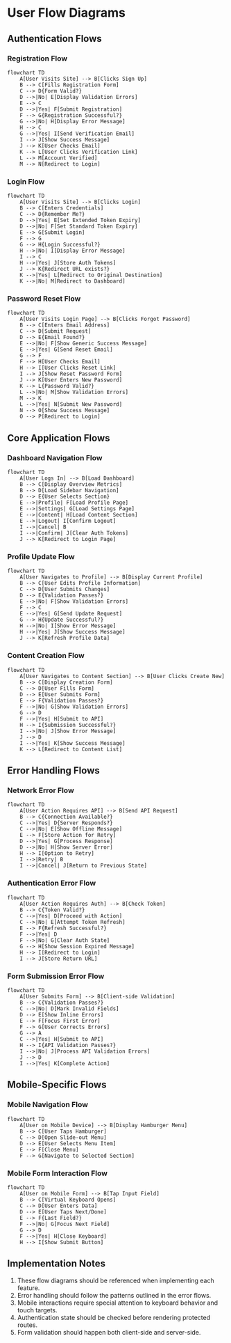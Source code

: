 # User Flow Diagrams

## Authentication Flows

### Registration Flow

```mermaid
flowchart TD
    A[User Visits Site] --> B[Clicks Sign Up]
    B --> C[Fills Registration Form]
    C --> D{Form Valid?}
    D -->|No| E[Display Validation Errors]
    E --> C
    D -->|Yes| F[Submit Registration]
    F --> G{Registration Successful?}
    G -->|No| H[Display Error Message]
    H --> C
    G -->|Yes| I[Send Verification Email]
    I --> J[Show Success Message]
    J --> K[User Checks Email]
    K --> L[User Clicks Verification Link]
    L --> M[Account Verified]
    M --> N[Redirect to Login]
```

### Login Flow

```mermaid
flowchart TD
    A[User Visits Site] --> B[Clicks Login]
    B --> C[Enters Credentials]
    C --> D{Remember Me?}
    D -->|Yes| E[Set Extended Token Expiry]
    D -->|No| F[Set Standard Token Expiry]
    E --> G[Submit Login]
    F --> G
    G --> H{Login Successful?}
    H -->|No| I[Display Error Message]
    I --> C
    H -->|Yes| J[Store Auth Tokens]
    J --> K{Redirect URL exists?}
    K -->|Yes| L[Redirect to Original Destination]
    K -->|No| M[Redirect to Dashboard]
```

### Password Reset Flow

```mermaid
flowchart TD
    A[User Visits Login Page] --> B[Clicks Forgot Password]
    B --> C[Enters Email Address]
    C --> D[Submit Request]
    D --> E{Email Found?}
    E -->|No| F[Show Generic Success Message]
    E -->|Yes| G[Send Reset Email]
    G --> F
    F --> H[User Checks Email]
    H --> I[User Clicks Reset Link]
    I --> J[Show Reset Password Form]
    J --> K[User Enters New Password]
    K --> L{Password Valid?}
    L -->|No| M[Show Validation Errors]
    M --> K
    L -->|Yes| N[Submit New Password]
    N --> O[Show Success Message]
    O --> P[Redirect to Login]
```

## Core Application Flows

### Dashboard Navigation Flow

```mermaid
flowchart TD
    A[User Logs In] --> B[Load Dashboard]
    B --> C[Display Overview Metrics]
    B --> D[Load Sidebar Navigation]
    D --> E{User Selects Section}
    E -->|Profile| F[Load Profile Page]
    E -->|Settings| G[Load Settings Page]
    E -->|Content| H[Load Content Section]
    E -->|Logout| I[Confirm Logout]
    I -->|Cancel| B
    I -->|Confirm| J[Clear Auth Tokens]
    J --> K[Redirect to Login Page]
```

### Profile Update Flow

```mermaid
flowchart TD
    A[User Navigates to Profile] --> B[Display Current Profile]
    B --> C[User Edits Profile Information]
    C --> D[User Submits Changes]
    D --> E{Validation Passes?}
    E -->|No| F[Show Validation Errors]
    F --> C
    E -->|Yes| G[Send Update Request]
    G --> H{Update Successful?}
    H -->|No| I[Show Error Message]
    H -->|Yes| J[Show Success Message]
    J --> K[Refresh Profile Data]
```

### Content Creation Flow

```mermaid
flowchart TD
    A[User Navigates to Content Section] --> B[User Clicks Create New]
    B --> C[Display Creation Form]
    C --> D[User Fills Form]
    D --> E[User Submits Form]
    E --> F{Validation Passes?}
    F -->|No| G[Show Validation Errors]
    G --> D
    F -->|Yes| H[Submit to API]
    H --> I{Submission Successful?}
    I -->|No| J[Show Error Message]
    J --> D
    I -->|Yes| K[Show Success Message]
    K --> L[Redirect to Content List]
```

## Error Handling Flows

### Network Error Flow

```mermaid
flowchart TD
    A[User Action Requires API] --> B[Send API Request]
    B --> C{Connection Available?}
    C -->|Yes| D{Server Responds?}
    C -->|No| E[Show Offline Message]
    E --> F[Store Action for Retry]
    D -->|Yes| G[Process Response]
    D -->|No| H[Show Server Error]
    H --> I[Option to Retry]
    I -->|Retry| B
    I -->|Cancel| J[Return to Previous State]
```

### Authentication Error Flow

```mermaid
flowchart TD
    A[User Action Requires Auth] --> B[Check Token]
    B --> C{Token Valid?}
    C -->|Yes| D[Proceed with Action]
    C -->|No| E[Attempt Token Refresh]
    E --> F{Refresh Successful?}
    F -->|Yes| D
    F -->|No| G[Clear Auth State]
    G --> H[Show Session Expired Message]
    H --> I[Redirect to Login]
    I --> J[Store Return URL]
```

### Form Submission Error Flow

```mermaid
flowchart TD
    A[User Submits Form] --> B[Client-side Validation]
    B --> C{Validation Passes?}
    C -->|No| D[Mark Invalid Fields]
    D --> E[Show Inline Errors]
    E --> F[Focus First Error]
    F --> G[User Corrects Errors]
    G --> A
    C -->|Yes| H[Submit to API]
    H --> I{API Validation Passes?}
    I -->|No| J[Process API Validation Errors]
    J --> D
    I -->|Yes| K[Complete Action]
```

## Mobile-Specific Flows

### Mobile Navigation Flow

```mermaid
flowchart TD
    A[User on Mobile Device] --> B[Display Hamburger Menu]
    B --> C[User Taps Hamburger]
    C --> D[Open Slide-out Menu]
    D --> E[User Selects Menu Item]
    E --> F[Close Menu]
    F --> G[Navigate to Selected Section]
```

### Mobile Form Interaction Flow

```mermaid
flowchart TD
    A[User on Mobile Form] --> B[Tap Input Field]
    B --> C[Virtual Keyboard Opens]
    C --> D[User Enters Data]
    D --> E[User Taps Next/Done]
    E --> F{Last Field?}
    F -->|No| G[Focus Next Field]
    G --> D
    F -->|Yes| H[Close Keyboard]
    H --> I[Show Submit Button]
```

## Implementation Notes

1. These flow diagrams should be referenced when implementing each feature.
2. Error handling should follow the patterns outlined in the error flows.
3. Mobile interactions require special attention to keyboard behavior and touch targets.
4. Authentication state should be checked before rendering protected routes.
5. Form validation should happen both client-side and server-side.
